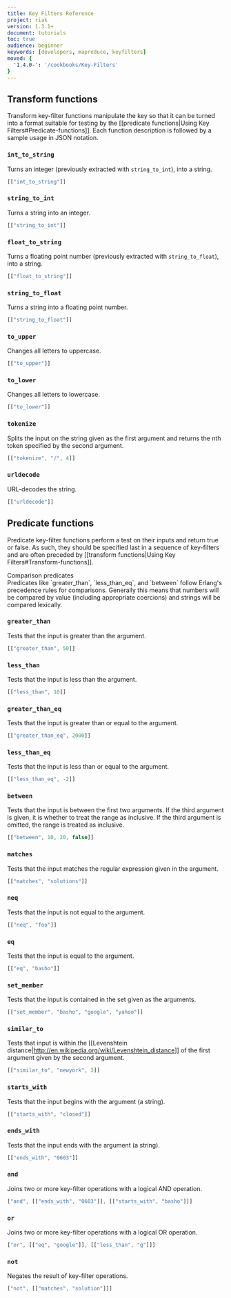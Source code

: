 ```yaml
---
title: Key Filters Reference
project: riak
version: 1.3.1+
document: tutorials
toc: true
audience: beginner
keywords: [developers, mapreduce, keyfilters]
moved: {
  '1.4.0-': '/cookbooks/Key-Filters'
}
---
```


## Transform functions

Transform key-filter functions manipulate the key so that it can be turned into a format suitable for testing by the [[predicate functions|Using Key Filters#Predicate-functions]].  Each function description is followed by a sample usage in JSON notation.

### `int_to_string`

Turns an integer (previously extracted with `string_to_int`), into a string.

```javascript
[["int_to_string"]]
```

### `string_to_int`

Turns a string into an integer.

```javascript
[["string_to_int"]]
```

### `float_to_string`

Turns a floating point number (previously extracted with `string_to_float`), into a string.

```javascript
[["float_to_string"]]
```

### `string_to_float`

Turns a string into a floating point number.

```javascript
[["string_to_float"]]
```

### `to_upper`

Changes all letters to uppercase.

```javascript
[["to_upper"]]
```

### `to_lower`

Changes all letters to lowercase.

```javascript
[["to_lower"]]
```

### `tokenize`

Splits the input on the string given as the first argument and returns the nth token specified by the second argument.

```javascript
[["tokenize", "/", 4]]
```

### `urldecode`

URL-decodes the string.

```javascript
[["urldecode"]]
```

## Predicate functions

Predicate key-filter functions perform a test on their inputs and return true or false. As such, they should be specified last in a sequence of key-filters and are often preceded by [[transform functions|Using Key Filters#Transform-functions]].

<div class="note"><div class="title">Comparison predicates</div> Predicates like `greater_than`, `less_than_eq`, and `between` follow Erlang's precedence rules for comparisons. Generally this means that numbers will be compared by value (including appropriate coercions) and strings will be compared lexically.</div>

### `greater_than`

Tests that the input is greater than the argument.

```javascript
[["greater_than", 50]]
```

### `less_than`

Tests that the input is less than the argument.

```javascript
[["less_than", 10]]
```

### `greater_than_eq`

Tests that the input is greater than or equal to the argument.

```javascript
[["greater_than_eq", 2000]]
```

### `less_than_eq`

Tests that the input is less than or equal to the argument.

```javascript
[["less_than_eq", -2]]
```

### `between`

Tests that the input is between the first two arguments.  If the third argument is given, it is whether to treat the range as inclusive. If the third argument is omitted, the range is treated as inclusive.

```javascript
[["between", 10, 20, false]]
```

### `matches`

Tests that the input matches the regular expression given in the argument.

```javascript
[["matches", "solutions"]]
```

### `neq`

Tests that the input is not equal to the argument.

```javascript
[["neq", "foo"]]
```

### `eq`

Tests that the input is equal to the argument.

```javascript
[["eq", "basho"]]
```

### `set_member`

Tests that the input is contained in the set given as the arguments.

```javascript
[["set_member", "basho", "google", "yahoo"]]
```

### `similar_to`

Tests that input is within the [[Levenshtein distance|http://en.wikipedia.org/wiki/Levenshtein_distance]] of the first argument given by the second argument.

```javascript
[["similar_to", "newyork", 3]]
```

### `starts_with`

Tests that the input begins with the argument (a string).

```javascript
[["starts_with", "closed"]]
```

### `ends_with`

Tests that the input ends with the argument (a string).

```javascript
[["ends_with", "0603"]]
```

### `and`

Joins two or more key-filter operations with a logical AND operation.

```javascript
["and", [["ends_with", "0603"]], [["starts_with", "basho"]]]
```

### `or`

Joins two or more key-filter operations with a logical OR operation.

```javascript
["or", [["eq", "google"]], [["less_than", "g"]]]
```

### `not`

Negates the result of key-filter operations.

```javascript
["not", [["matches", "solution"]]]
```
